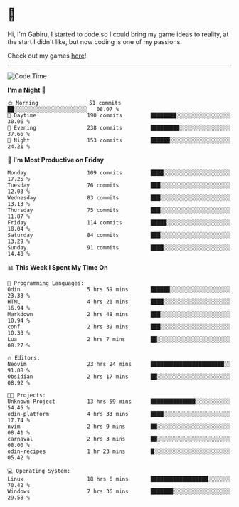 # 🐀

Hi, I'm Gabiru, I started to code so I could bring my game ideas to reality, at the start I didn't like, but now coding is one of my passions.

Check out my games [here](https://gabiru.art/projetos/)!

---

<!--START_SECTION:waka-->
![Code Time](http://img.shields.io/badge/Code%20Time-369%20hrs%2052%20mins-blue)

**I'm a Night 🦉** 

```text
🌞 Morning                51 commits          ██░░░░░░░░░░░░░░░░░░░░░░░   08.07 % 
🌆 Daytime                190 commits         ████████░░░░░░░░░░░░░░░░░   30.06 % 
🌃 Evening                238 commits         █████████░░░░░░░░░░░░░░░░   37.66 % 
🌙 Night                  153 commits         ██████░░░░░░░░░░░░░░░░░░░   24.21 % 
```
📅 **I'm Most Productive on Friday** 

```text
Monday                   109 commits         ████░░░░░░░░░░░░░░░░░░░░░   17.25 % 
Tuesday                  76 commits          ███░░░░░░░░░░░░░░░░░░░░░░   12.03 % 
Wednesday                83 commits          ███░░░░░░░░░░░░░░░░░░░░░░   13.13 % 
Thursday                 75 commits          ███░░░░░░░░░░░░░░░░░░░░░░   11.87 % 
Friday                   114 commits         █████░░░░░░░░░░░░░░░░░░░░   18.04 % 
Saturday                 84 commits          ███░░░░░░░░░░░░░░░░░░░░░░   13.29 % 
Sunday                   91 commits          ████░░░░░░░░░░░░░░░░░░░░░   14.40 % 
```


📊 **This Week I Spent My Time On** 

```text
💬 Programming Languages: 
Odin                     5 hrs 59 mins       ██████░░░░░░░░░░░░░░░░░░░   23.33 % 
HTML                     4 hrs 21 mins       ████░░░░░░░░░░░░░░░░░░░░░   16.94 % 
Markdown                 2 hrs 48 mins       ███░░░░░░░░░░░░░░░░░░░░░░   10.94 % 
conf                     2 hrs 39 mins       ███░░░░░░░░░░░░░░░░░░░░░░   10.33 % 
Lua                      2 hrs 7 mins        ██░░░░░░░░░░░░░░░░░░░░░░░   08.27 % 

🔥 Editors: 
Neovim                   23 hrs 24 mins      ███████████████████████░░   91.08 % 
Obsidian                 2 hrs 17 mins       ██░░░░░░░░░░░░░░░░░░░░░░░   08.92 % 

🐱‍💻 Projects: 
Unknown Project          13 hrs 59 mins      ██████████████░░░░░░░░░░░   54.45 % 
odin-platform            4 hrs 33 mins       ████░░░░░░░░░░░░░░░░░░░░░   17.74 % 
nvim                     2 hrs 9 mins        ██░░░░░░░░░░░░░░░░░░░░░░░   08.41 % 
carnaval                 2 hrs 3 mins        ██░░░░░░░░░░░░░░░░░░░░░░░   08.00 % 
odin-recipes             1 hr 23 mins        █░░░░░░░░░░░░░░░░░░░░░░░░   05.42 % 

💻 Operating System: 
Linux                    18 hrs 6 mins       ██████████████████░░░░░░░   70.42 % 
Windows                  7 hrs 36 mins       ███████░░░░░░░░░░░░░░░░░░   29.58 % 
```


<!--END_SECTION:waka-->
